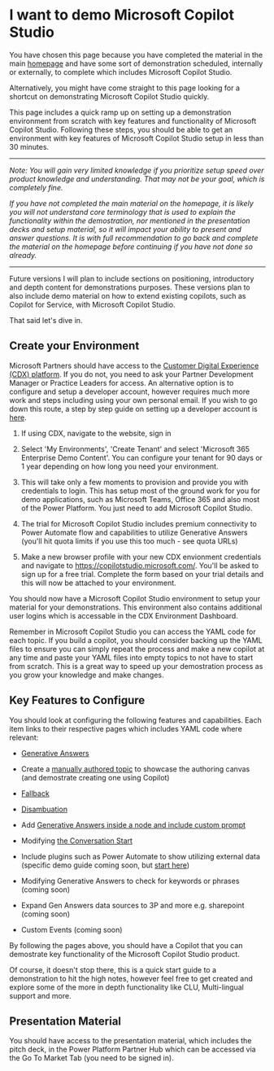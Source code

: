 # I want to demo Microsoft Copilot Studio

You have chosen this page because you have completed the material in the main [homepage](https://github.com/sarahcritchley/copilotstudioguidebook/blob/main/README.md) and have some sort of demonstration scheduled, internally or externally, to complete which includes Microsoft Copilot Studio. 

Alternatively, you might have come straight to this page looking for a shortcut on demonstrating Microsoft Copilot Studio quickly.

This page includes a quick ramp up on setting up a demonstration environment from scratch with key features and functionality of Microsoft Copilot Studio. Following these steps, you should be able to get an environment with key features of Microsoft Copilot Studio setup in less than 30 minutes.

---

*Note: You will gain very limited knowledge if you prioritize setup speed over product knowledge and understanding. That may not be your goal, which is completely fine.*

*If you have not completed the main material on the homepage, it is likely you will not understand core terminology that is used to explain the functionality within the demostration, nor mentioned in the presentation decks and setup material, so it will impact your ability to present and answer questions. It is with full recommendation to go back and complete the material on the homepage before continuing if you have not done so already.*

---

Future versions I will plan to include sections on positioning, introductory and depth content for demonstrations purposes. These versions plan to also include demo material on how to extend existing copilots, such as Copilot for Service, with Microsoft Copilot Studio.

That said let's dive in.

## Create your Environment

Microsoft Partners should have access to the [Customer Digital Experience (CDX) platform](https://cdx.transform.microsoft.com/). If you do not, you need to ask your Partner Development Manager or Practice Leaders for access. An alternative option is to configure and setup a developer account, however requires much more work and steps including using your own personal email. If you wish to go down this route, a step by step guide on setting up a developer account is [here](https://microsoftcopilotstudio.microsoft.com/en-us/blog/signing-up-for-a-developer-plan-for-power-virtual-agents/#:~:text=Getting%20started%3A%201%201.%20Obtain%20a%20personal%20account,4.%20Get%20creating%20with%20Power%20Virtual%20Agents%20).

1. If using CDX, navigate to the website, sign in

2. Select 'My Environments', 'Create Tenant' and select 'Microsoft 365 Enterprise Demo Content'. You can configure your tenant for 90 days or 1 year depending on how long you need your environment. 

3. This will take only a few moments to provision and provide you with credentials to login. This has setup most of the ground work for you for demo applications, such as Microsoft Teams, Office 365 and also most of the Power Platform. You just need to add Microsoft Copilot Studio.

4. The trial for Microsoft Copilot Studio includes premium connectivity to Power Automate flow and capabilities to utilize Generative Answers (you'll hit quota limits if you use this too much - see quota URLs)

5. Make a new browser profile with your new CDX envionment credentials and navigate to https://copilotstudio.microsoft.com/. You'll be asked to sign up for a free trial. Complete the form based on your trial details and this will now be attached to your environment.

You should now have a Microsoft Copilot Studio environment to setup your material for your demonstrations. This environment also contains additional user logins which is accessable in the CDX Environment Dashboard. 

Remember in Microsoft Copilot Studio you can access the YAML code for each topic. If you build a copilot, you should consider backing up the YAML files to ensure you can simply repeat the process and make a new copilot at any time and paste your YAML files into empty topics to not have to start from scratch. This is a great way to speed up your demostration process as you grow your knowledge and make changes.

## Key Features to Configure

You should look at configuring the following features and capabilities. Each item links to their respective pages which includes YAML code where relevant:

* [Generative Answers](https://github.com/sarahcritchley/copilotstudioguidebook/blob/main/I%20want%20to%20demo%20copilot%20studio/Chapters/Generative%20Answers%20Demo.md) 

* Create a [manually authored topic](https://github.com/sarahcritchley/copilotstudioguidebook/blob/main/I%20want%20to%20demo%20copilot%20studio/Chapters/Creating%20Topics%20Demo.md) to showcase the authoring canvas (and demostrate creating one using Copilot)

* [Fallback](https://github.com/sarahcritchley/copilotstudioguidebook/blob/main/I%20want%20to%20demo%20copilot%20studio/Chapters/Fallback%20Demo.md) 

* [Disambuation](https://github.com/sarahcritchley/copilotstudioguidebook/blob/main/I%20want%20to%20demo%20copilot%20studio/Chapters/Disambiguation%20Demo.md)

* Add [Generative Answers inside a node and include custom prompt](https://github.com/sarahcritchley/copilotstudioguidebook/blob/main/I%20want%20to%20demo%20copilot%20studio/Chapters/Custom%20Prompt%20Demo.md)

* Modifying [the Conversation Start](https://github.com/sarahcritchley/copilotstudioguidebook/blob/main/I%20want%20to%20demo%20copilot%20studio/Chapters/Conversation%20Start.md)

* Include plugins such as Power Automate to show utilizing external data (specific demo guide coming soon, but [start here](https://github.com/sarahcritchley/copilotstudioguidebook/blob/main/I%20want%20learn%20how%20to%20build%20copilots/Chapters/Copilot%20Studio%20Plugins.md))

* Modifying Generative Answers to check for keywords or phrases (coming soon)

* Expand Gen Answers data sources to 3P and more e.g. sharepoint (coming soon)

* Custom Events (coming soon)

By following the pages above, you should have a Copilot that you can demostrate key functionality of the Microsoft Copilot Studio product. 

Of course, it doesn't stop there, this is a quick start guide to a demonstration to hit the high notes, however feel free to get created and explore some of the more in depth functionality like CLU, Multi-lingual support and more.

## Presentation Material

You should have access to the presentation material, which includes the pitch deck, in the Power Platform Partner Hub which can be accessed via the Go To Market Tab (you need to be signed in).
